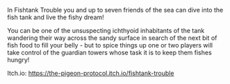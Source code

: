 In Fishtank Trouble you and up to seven friends of the sea can dive into the fish tank and live the fishy dream!

You can be one of the unsuspecting ichthyoid inhabitants of the tank wandering their way across the sandy surface in search of the next bit of fish food to fill your belly - but to spice things up one or two players will take control of the guardian towers whose task it is to keep them fishes hungry!

Itch.io: https://the-pigeon-protocol.itch.io/fishtank-trouble
